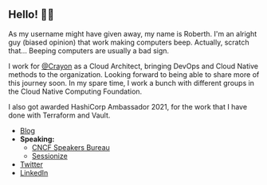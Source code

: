 ## Hello! 👨‍💻

As my username might have given away, my name is Roberth. I'm an alright guy (biased opinion) that work making computers beep. Actually, scratch that... Beeping computers are usually a bad sign.

I work for [@Crayon](https://github.com/crayon) as a Cloud Architect, bringing DevOps and Cloud Native methods to the organization. Looking forward to being able to share more of this journey soon. In my spare time, I work a bunch with different groups in the Cloud Native Computing Foundation.

I also got awarded HashiCorp Ambassador 2021, for the work that I have done with Terraform and Vault.

* [Blog](https://robstr.dev)
* **Speaking:**
  * [CNCF Speakers Bureau](https://www.cncf.io/speaker/roberth/)
  * [Sessionize](https://sessionize.com/roberth-strand)
* [Twitter](https://twitter.com/roberthtweets)
* [LinkedIn](https://linkedin.com/in/roberthstrand)
